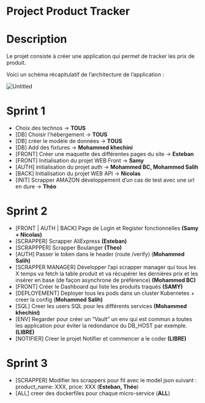 # Project Product Tracker

# Description

Le projet consiste à créer une application qui permet de tracker les prix de produit.

Voici un schéma récapitulatif de l’architecture de l’application :

![Untitled](https://user-images.githubusercontent.com/55629825/158229157-238733f7-689a-45aa-aa2a-7847829a3432.png)

# Sprint 1

- Choix des technos → **TOUS**
- [DB] Choisir l'hébergement → **TOUS**
- [DB] créer le modèle de données → **TOUS**
- [DB] Add des fixtures → **Mohammed khechini**
- [FRONT] Créer une maquette des différentes pages du site → **Esteban**
- [FRONT] Initialisation du projet WEB Front → **Samy**
- [AUTH] initialisation du projet auth → **Mohammed BC, Mohammed Salih**
- [BACK] Initialisation du projet WEB API → **Nicolas**
- [INIT] Scrapper AMAZON développement d’un cas de test avec une url en dure → **Théo**

# Sprint 2

- [FRONT | AUTH | BACK] Page de Login et Register fonctionnelles **(Samy + Nicolas)**
- [SCRAPPER] Scrapper AliExpress **(Esteban)**
- [SCRAPPPER] Scrapper Boulanger **(Theo)**
- [AUTH] Passer le token dans le header (route /verify) (**Mohammed Salih)**
- [SCRAPPER MANAGER] Développer l’api scrapper manager qui tous les X temps va fetch la table produit et va récupérer les dernières prix et les insérer en base (de façon asynchrone de préférence) **(Mohammed BC)**
- [FRONT] Créer le Dashboard qui liste les produits traqués **(SAMY)**
- [DEPLOYEMENT] Deployer tous les pods dans un cluster Kubernetes + creer la config (**Mohammed Salih)**
- [SQL] Creer les users SQL pour les différents services **(Mohammed khechini)**
- [ENV] Regarder pour créer un “Vault” un env qui est commun a toutes les application pour éviter la redondance du DB_HOST par exemple. **(LIBRE)**
- [NOTIFIER] Creer le projet Notifier et commencer a le coder **(LIBRE)**

# Sprint 3

- [SCRAPPER] Modifier les scrappers pour fit avec le model json suivant : product_name: XXX, price: XXX (**Esteban, Théo**)
- [ALL] creer des dockerfiles pour chaque micro-service (**ALL**)

